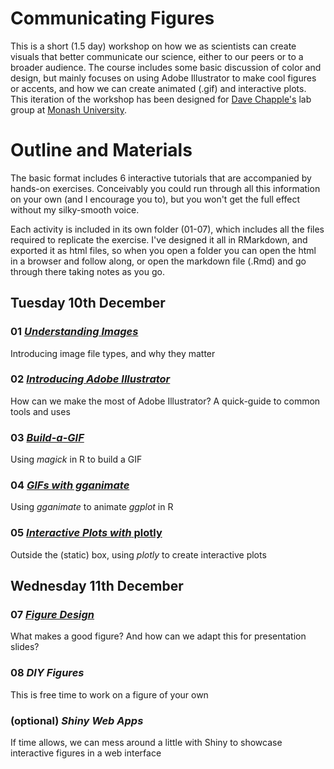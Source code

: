 # Communicating Figures
This is a short (1.5 day) workshop on how we as scientists can create visuals that better communicate our science, either to our peers or to a broader audience. The course includes some basic discussion of color and design, but mainly focuses on using Adobe Illustrator to make cool figures or accents, and how we can create animated (.gif) and interactive plots. This iteration of the workshop has been designed for [Dave Chapple's](https://www.chapplelab.com/) lab group at [Monash University](https://www.monash.edu/science/schools/biological-sciences/staff/chapple). 

# Outline and Materials
The basic format includes 6 interactive tutorials that are accompanied by hands-on exercises. Conceivably you could run through all this information on your own (and I encourage you to), but you won't get the full effect without my silky-smooth voice. 

Each activity is included in its own folder (01-07), which includes all the files required to replicate the exercise. I've designed it all in RMarkdown, and exported it as html files, so when you open a folder you can open the html in a browser and follow along, or open the markdown file (.Rmd) and go through there taking notes as you go. 

## Tuesday 10th December

### 01 [*Understanding Images*](https://github.com/IanGBrennan/CommunicatingFigures/tree/master/01_Understanding_Images)
Introducing image file types, and why they matter

### 02 [*Introducing Adobe Illustrator*](https://github.com/IanGBrennan/CommunicatingFigures/tree/master/02_Adobe_Illustrator)
How can we make the most of Adobe Illustrator? A quick-guide to common tools and uses

### 03 [*Build-a-GIF*](https://github.com/IanGBrennan/CommunicatingFigures/tree/master/03_Build_GIF)
Using *magick* in R to build a GIF

### 04 [*GIFs with gganimate*](https://github.com/IanGBrennan/CommunicatingFigures/tree/master/04_gganimate)
Using *gganimate* to animate *ggplot* in R

### 05 [*Interactive Plots with* plotly](https://github.com/IanGBrennan/CommunicatingFigures/tree/master/05_Plotly)
Outside the (static) box, using *plotly* to create interactive plots

## Wednesday 11th December

### 07 [*Figure Design*](https://github.com/IanGBrennan/CommunicatingFigures/tree/master/07_Figure_Design)
What makes a good figure? And how can we adapt this for presentation slides?

### 08 *DIY Figures*
This is free time to work on a figure of your own

### (optional) *Shiny Web Apps*
If time allows, we can mess around a little with Shiny to showcase interactive figures in a web interface
